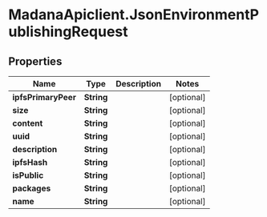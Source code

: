 # MadanaApiclient.JsonEnvironmentPublishingRequest

## Properties

Name | Type | Description | Notes
------------ | ------------- | ------------- | -------------
**ipfsPrimaryPeer** | **String** |  | [optional] 
**size** | **String** |  | [optional] 
**content** | **String** |  | [optional] 
**uuid** | **String** |  | [optional] 
**description** | **String** |  | [optional] 
**ipfsHash** | **String** |  | [optional] 
**isPublic** | **String** |  | [optional] 
**packages** | **String** |  | [optional] 
**name** | **String** |  | [optional] 


